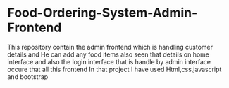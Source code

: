 # Food-Ordering-System-Admin-Frontend
This repository contain the admin frontend which is handling customer details and He can add any food items also seen that details on home interface and also the login interface that is handle by admin interface occure that all this frontend In that project I have used Html,css,javascript and bootstrap 
